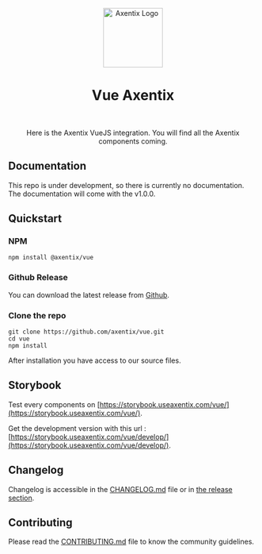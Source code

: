 <p align="center">
  <a href="https://useaxentix.com/">
    <img src="https://useaxentix.com/img/axentix.svg" alt="Axentix Logo" width="120" height="120">
  </a>
</p>

<h1 align="center">Vue Axentix</h1>

<br>
<p align="center">
  Here is the Axentix VueJS integration. You will find all the Axentix components coming.
</p>

## Documentation

This repo is under development, so there is currently no documentation.  
The documentation will come with the v1.0.0.
## Quickstart

### NPM
```
npm install @axentix/vue
```

### Github Release  
You can download the latest release from [Github](https://github.com/axentix/vue/releases/latest).

### Clone the repo
```
git clone https://github.com/axentix/vue.git
cd vue
npm install
```

After installation you have access to our source files.

## Storybook

Test every components on [https://storybook.useaxentix.com/vue/](https://storybook.useaxentix.com/vue/).

Get the development version with this url : [https://storybook.useaxentix.com/vue/develop/](https://storybook.useaxentix.com/vue/develop/).
## Changelog

Changelog is accessible in the [CHANGELOG.md](CHANGELOG.md) file or in [the release section](https://github.com/axentix/vue/releases).

## Contributing

Please read the [CONTRIBUTING.md](CONTRIBUTING.md) file to know the community guidelines.
